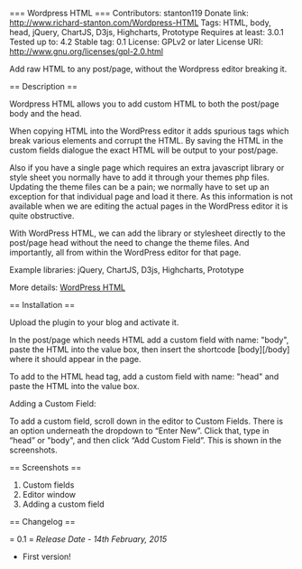 === Wordpress HTML ===
Contributors: stanton119
Donate link: http://www.richard-stanton.com/Wordpress-HTML
Tags: HTML, body, head, jQuery, ChartJS, D3js, Highcharts, Prototype
Requires at least: 3.0.1
Tested up to: 4.2
Stable tag: 0.1
License: GPLv2 or later
License URI: http://www.gnu.org/licenses/gpl-2.0.html

Add raw HTML to any post/page, without the Wordpress editor breaking it.

== Description ==

Wordpress HTML allows you to add custom HTML to both the post/page body and the head.

When copying HTML into the WordPress editor it adds spurious tags which break various elements and corrupt the HTML. By saving the HTML in the custom fields dialogue the exact HTML will be output to your post/page.

Also if you have a single page which requires an extra javascript library or style sheet you normally have to add it through your themes php files. Updating the theme files can be a pain; we normally have to set up an exception for that individual page and load it there. As this information is not available when we are editing the actual pages in the WordPress editor it is quite obstructive.

With WordPress HTML, we can add the library or stylesheet directly to the post/page head without the need to change the theme files. And importantly, all from within the WordPress editor for that page.

Example libraries:
jQuery, ChartJS, D3js, Highcharts, Prototype

More details: [WordPress HTML](http://www.richard-stanton.com/wordpress/wordpress-html/)

== Installation ==

Upload the plugin to your blog and activate it.

In the post/page which needs HTML add a custom field with name: "body", paste the HTML into the value box, then insert the shortcode [body][/body] where it should appear in the page.

To add to the HTML head tag, add a custom field with name: "head" and paste the HTML into the value box.


Adding a Custom Field:

To add a custom field, scroll down in the editor to Custom Fields. There is an option underneath the dropdown to “Enter New”. Click that, type in “head” or "body", and then click “Add Custom Field”. This is shown in the screenshots.

== Screenshots ==

1. Custom fields
2. Editor window
3. Adding a custom field

== Changelog ==

= 0.1 =
*Release Date - 14th February, 2015*

* First version!